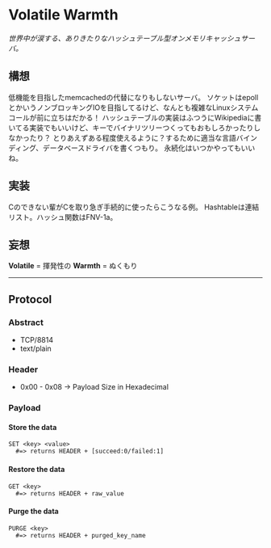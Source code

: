 Volatile Warmth
===============

*世界中が涙する、ありきたりなハッシュテーブル型オンメモリキャッシュサーバ。*

構想
---------------
低機能を目指したmemcachedの代替になりもしないサーバ。
ソケットはepollとかいうノンブロッキングIOを目指してるけど、なんとも複雑なLinuxシステムコールが前に立ちはだかる！
ハッシュテーブルの実装はふつうにWikipediaに書いてる実装でもいいけど、キーでバイナリツリーつくってもおもしろかったりしなかったり？
とりあえずある程度使えるように？するために適当な言語バインディング、データベースドライバを書くつもり。
永続化はいつかやってもいいね。

実装
---------------
Cのできない輩がCを取り急ぎ手続的に使ったらこうなる例。
Hashtableは連結リスト。ハッシュ関数はFNV-1a。

妄想
---------------
**Volatile** = 揮発性の **Warmth** = ぬくもり

---------------

Protocol
---------------
### Abstract
* TCP/8814
* text/plain

### Header
* 0x00 - 0x08 -> Payload Size in Hexadecimal

### Payload
#### Store the data
    SET <key> <value>
      #=> returns HEADER + [succeed:0/failed:1]

#### Restore the data
    GET <key>
      #=> returns HEADER + raw_value

#### Purge the data
    PURGE <key>
      #=> returns HEADER + purged_key_name
